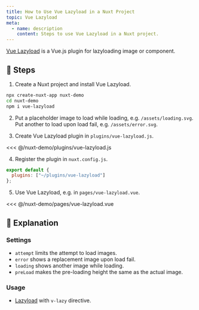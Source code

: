 ```yaml
---
title: How to Use Vue Lazyload in a Nuxt Project
topic: Vue Lazyload
meta:
  - name: description
    content: Steps to use Vue Lazyload in a Nuxt project.
---
```


[Vue Lazyload](https://github.com/hilongjw/vue-lazyload) is a Vue.js plugin for lazyloading image or component.

## :footprints: Steps

1. Create a Nuxt project and install Vue Lazyload.

```bash
npx create-nuxt-app nuxt-demo
cd nuxt-demo
npm i vue-lazyload
```

2. Put a placeholder image to load while loading, e.g. `/assets/loading.svg`. Put another to load upon load fail, e.g. `/assets/error.svg`.

3. Create Vue Lazyload plugin in `plugins/vue-lazyload.js`.

<<< @/nuxt-demo/plugins/vue-lazyload.js

4. Register the plugin in `nuxt.config.js`.

```js
export default {
  plugins: ["~/plugins/vue-lazyload"]
};
```

5. Use Vue Lazyload, e.g. in `pages/vue-lazyload.vue`.

<<< @/nuxt-demo/pages/vue-lazyload.vue

## :book: Explanation

### Settings

- `attempt` limits the attempt to load images.
- `error` shows a replacement image upon load fail.
- `loading` shows another image while loading.
- `preLoad` makes the pre-loading height the same as the actual image.

### Usage

- [Lazyload](https://github.com/hilongjw/vue-lazyload#implementation) with `v-lazy` directive.
